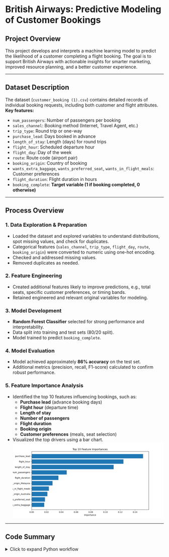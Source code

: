 # British Airways: Predictive Modeling of Customer Bookings

## Project Overview

This project develops and interprets a machine learning model to predict the likelihood of a customer completing a flight booking. The goal is to support British Airways with actionable insights for smarter marketing, improved resource planning, and a better customer experience.

---

## Dataset Description

The dataset (`customer_booking (1).csv`) contains detailed records of individual booking requests, including both customer and flight attributes.  
**Key features:**
- `num_passengers`: Number of passengers per booking
- `sales_channel`: Booking method (Internet, Travel Agent, etc.)
- `trip_type`: Round trip or one-way
- `purchase_lead`: Days booked in advance
- `length_of_stay`: Length (days) for round trips
- `flight_hour`: Scheduled departure hour
- `flight_day`: Day of the week
- `route`: Route code (airport pair)
- `booking_origin`: Country of booking
- `wants_extra_baggage`, `wants_preferred_seat`, `wants_in_flight_meals`: Customer preferences
- `flight_duration`: Flight duration in hours
- `booking_complete`: **Target variable (1 if booking completed, 0 otherwise)**

---

## Process Overview

### 1. Data Exploration & Preparation

- Loaded the dataset and explored variables to understand distributions, spot missing values, and check for duplicates.
- Categorical features (`sales_channel`, `trip_type`, `flight_day`, `route`, `booking_origin`) were converted to numeric using one-hot encoding.
- Checked and addressed missing values.
- Removed duplicates as needed.

### 2. Feature Engineering

- Created additional features likely to improve predictions, e.g., total seats, specific customer preferences, or timing bands.
- Retained engineered and relevant original variables for modeling.

### 3. Model Development

- **Random Forest Classifier** selected for strong performance and interpretability.
- Data split into training and test sets (80/20 split).
- Model trained to predict `booking_complete`.

### 4. Model Evaluation

- Model achieved approximately **86% accuracy** on the test set.
- Additional metrics (precision, recall, F1-score) calculated to confirm robust performance.

### 5. Feature Importance Analysis

- Identified the top 10 features influencing bookings, such as:
  - **Purchase lead** (advance booking days)
  - **Flight hour** (departure time)
  - **Length of stay**
  - **Number of passengers**
  - **Flight duration**
  - **Booking origin**
  - **Customer preferences** (meals, seat selection)
- Visualized the top drivers using a bar chart.
![Feature Importance Chart](Images/feature_importance.png)

---

## Code Summary

<details>
<summary>Click to expand Python workflow</summary>

```python
# 1. Data Loading & Exploration
import pandas as pd
df = pd.read_csv("customer_booking (1).csv", encoding="ISO-8859-1")
print(df.info())
print(df.head())

# 2. Data Cleaning
df = df.drop_duplicates()
df = df.fillna(df.median(numeric_only=True))

# 3. Feature Engineering & Encoding
cat_cols = ['sales_channel', 'trip_type', 'flight_day', 'route', 'booking_origin']
df_encoded = pd.get_dummies(df, columns=cat_cols, drop_first=True)

X = df_encoded.drop('booking_complete', axis=1)
y = df_encoded['booking_complete']

# 4. Train/Test Split
from sklearn.model_selection import train_test_split
X_train, X_test, y_train, y_test = train_test_split(X, y, test_size=0.2, random_state=42)

# 5. Random Forest Model
from sklearn.ensemble import RandomForestClassifier
rf = RandomForestClassifier(n_estimators=100, random_state=42)
rf.fit(X_train, y_train)

# 6. Evaluation
from sklearn.metrics import accuracy_score, classification_report
y_pred = rf.predict(X_test)
print("Accuracy:", accuracy_score(y_test, y_pred))
print(classification_report(y_test, y_pred))

# 7. Feature Importance
import matplotlib.pyplot as plt
import numpy as np
importances = rf.feature_importances_
indices = np.argsort(importances)[-10:][::-1]
features = X.columns[indices]
plt.figure(figsize=(10,5))
plt.barh(features, importances[indices])
plt.xlabel('Importance')
plt.title('Top 10 Feature Importances')
plt.gca().invert_yaxis()
plt.show()



